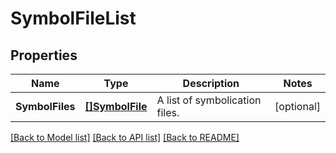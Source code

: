 # SymbolFileList

## Properties

Name | Type | Description | Notes
------------ | ------------- | ------------- | -------------
**SymbolFiles** | [**[]SymbolFile**](SymbolFile.md) | A list of symbolication files. | [optional] 

[[Back to Model list]](../README.md#documentation-for-models) [[Back to API list]](../README.md#documentation-for-api-endpoints) [[Back to README]](../README.md)


